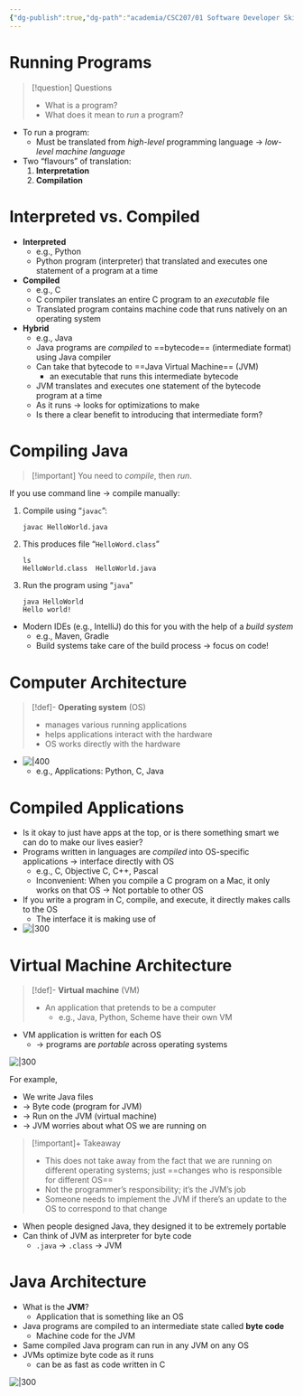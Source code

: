 ```yaml
---
{"dg-publish":true,"dg-path":"academia/CSC207/01 Software Developer Skills and Tools/How Java is Run.md","permalink":"/academia/csc-207/01-software-developer-skills-and-tools/how-java-is-run/","tags":["#lecture","#note","cs","java","university"],"created":"2024-09-10T21:24:12.000-04:00","updated":"2024-12-10T17:59:59.453-05:00"}
---
```



# Running Programs

> [!question] Questions
> - What is a program?
> - What does it mean to *run* a program?

- To run a program:
    - Must be translated from *high-level* programming language → *low-level machine language*
- Two “flavours” of translation:
    1. **Interpretation**
    2. **Compilation**

# Interpreted vs. Compiled

- **Interpreted**
    - e.g., Python
    - Python program (interpreter) that translated and executes one statement of a program at a time
- **Compiled**
    - e.g., C
    - C compiler translates an entire C program to an *executable* file
    - Translated program contains machine code that runs natively on an operating system
- **Hybrid**
    - e.g., Java
    - Java programs are *compiled* to ==bytecode== (intermediate format) using Java compiler
    - Can take that bytecode to ==Java Virtual Machine== (JVM)
        - an executable that runs this intermediate bytecode
    - JVM translates and executes one statement of the bytecode program at a time
    - As it runs → looks for optimizations to make
    - Is there a clear benefit to introducing that intermediate form?

# Compiling Java

> [!important] You need to *compile*, then *run*.

If you use command line → compile manually:
1. Compile using “`javac`”:

      ```
      javac HelloWorld.java
      ```

2. This produces file “`HelloWord.class`”

      ```
      ls
      HelloWorld.class  HelloWorld.java
      ```

3. Run the program using “`java`”

      ```
      java HelloWorld
      Hello world!
      ```

- Modern IDEs (e.g., IntelliJ) do this for you with the help of a *build system*
    - e.g., Maven, Gradle
    - Build systems take care of the build process → focus on code!

# Computer Architecture

> [!def]- **Operating system** (OS)
> - manages various running applications
> - helps applications interact with the hardware
> - OS works directly with the hardware

- ![|400](https://i.imgur.com/0FOBOAI.png)
    - e.g., Applications: Python, C, Java

# Compiled Applications

- Is it okay to just have apps at the top, or is there something smart we can do to make our lives easier?
- Programs written in languages are *compiled* into OS-specific applications → interface directly with OS
    - e.g., C, Objective C, C++, Pascal
    - Inconvenient: When you compile a C program on a Mac, it only works on that OS → Not portable to other OS
- If you write a program in C, compile, and execute, it directly makes calls to the OS
    - The interface it is making use of
- ![|300](https://i.imgur.com/udvVt2f.png)

# Virtual Machine Architecture

> [!def]- **Virtual machine** (VM)
> - An application that pretends to be a computer
>     - e.g., Java, Python, Scheme have their own VM

- VM application is written for each OS
    - → programs are *portable* across operating systems

![|300](https://i.imgur.com/icAiyRr.png)

For example,
- We write Java files
- → Byte code (program for JVM)
- → Run on the JVM (virtual machine)
- → JVM worries about what OS we are running on

> [!important]+ Takeaway
> - This does not take away from the fact that we are running on different operating systems; just ==changes who is responsible for different OS==
> - Not the programmer’s responsibility; it’s the JVM’s job
> - Someone needs to implement the JVM if there’s an update to the OS to correspond to that change

- When people designed Java, they designed it to be extremely portable
- Can think of JVM as interpreter for byte code
    - `.java` → `.class` → JVM

# Java Architecture

- What is the **JVM**?
    - Application that is something like an OS
- Java programs are compiled to an intermediate state called **byte code**
    - Machine code for the JVM
- Same compiled Java program can run in any JVM on any OS
- JVMs optimize byte code as it runs
    - can be as fast as code written in C

![|300](https://i.imgur.com/b1T5mKu.png)
